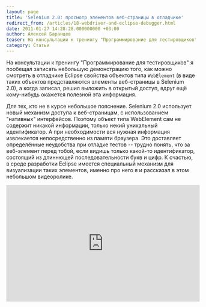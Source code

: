 ```yaml
---
layout: page
title: 'Selenium 2.0: просмотр элементов веб-страницы в отладчике'
redirect_from: /articles/18-webdriver-and-eclipse-debugger.html
date: 2011-01-27 14:28:28.000000000 +03:00
author: Алексей Баранцев
teaser: На консультации к тренингу "Программирование для тестировщиков" я пообещал записать небольшую демонстрацию того, как можно смотреть в отладчике Eclipse свойства объектов типа WebElement (в виде таких объектов представляются элементы веб-страницы в Selenium 2.0), а когда записал, решил выложить в открытый доступ, вдруг ещё кому-нибудь окажется полезной эта информация.
category: Статьи
---
```

На консультации к тренингу "Программирование для тестировщиков" я пообещал записать небольшую демонстрацию того, как можно смотреть в отладчике Eclipse свойства объектов типа `WebElement` (в виде таких объектов представляются элементы веб-страницы в Selenium 2.0), а когда записал, решил выложить в открытый доступ, вдруг ещё кому-нибудь окажется полезной эта информация.

Для тех, кто не в курсе небольшое пояснение. Selenium 2.0 использует новый механизм доступа к веб-страницам, с использованием "нативных" интерфейсов. Поэтому объект типа WebElement сам не содержит никакой информации, только некий уникальный идентификатор. А при необходимости вся нужная информация извлекается непосредственно из памяти браузера. Это доставляет определённые неудобства при отладке тестов -- трудно понять, что за веб-элемент перед тобой, если видишь только какой-то идентификатор, состоящий из длиннющей последовательности букв и цифр. К счастью, в среде разработки Eclipse имеется специальный механизм для визуализации таких элементов, именно про него я и рассказал в этом небольшом видеоролике.

<iframe src="http://www.youtube.com/embed/P45iwCYmn_Q" frameborder="0" width="515" height="310" allowFullScreen="true"></iframe>
